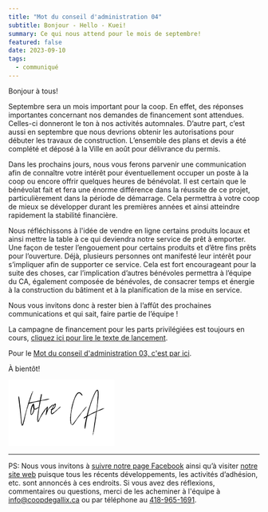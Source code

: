 ```yaml
---
title: "Mot du conseil d'administration 04"
subtitle: Bonjour - Hello - Kuei!
summary: Ce qui nous attend pour le mois de septembre!
featured: false
date: 2023-09-10
tags:
  - communiqué
---
```


Bonjour à tous!

Septembre sera un mois important pour la coop. En effet, des réponses importantes concernant nos demandes de financement sont attendues. Celles-ci donneront le ton à nos activités automnales.
D’autre part, c’est aussi en septembre que nous devrions obtenir les autorisations pour débuter les travaux de construction. L’ensemble des plans et devis a été complété et déposé à la Ville en août pour délivrance du permis.

Dans les prochains jours, nous vous ferons parvenir une communication afin de connaître votre intérêt pour éventuellement occuper un poste à la coop ou encore offrir quelques heures de bénévolat. Il est certain que le bénévolat fait et fera une énorme différence dans la réussite de ce projet, particulièrement dans la période de démarrage. Cela permettra à votre coop de mieux se développer durant les premières années et ainsi atteindre rapidement la stabilité financière.

Nous réfléchissons à l'idée de vendre en ligne certains produits locaux et ainsi mettre la table à ce qui deviendra notre service de prêt à emporter.  Une façon de tester l’engouement pour certains produits et d’être fins prêts pour l’ouverture. Déjà, plusieurs personnes ont manifesté leur intérêt pour s’impliquer afin de supporter ce service. Cela est fort encourageant pour la suite des choses, car l’implication d’autres bénévoles permettra à l’équipe du CA, également composée de bénévoles, de consacrer temps et énergie à la construction du bâtiment et à la planification de la mise en service.

Nous vous invitons donc à rester bien à l’affût des prochaines communications et qui sait, faire partie de l’équipe !

La campagne de financement pour les parts privilégiées est toujours en cours, [cliquez ici pour lire le texte de lancement](../parts-privilegiees).

Pour le [Mot du conseil d'administration 03, c'est par ici](../mot-du-ca_03).


À bientôt!

![Votre C.A.](/img/votre_ca.svg)

---

PS: Nous vous invitons à [suivre notre page Facebook](https://facebook.com/CoopdeGallix) ainsi qu’à visiter [notre site web](https://coopdegallix.ca/) puisque tous les récents développements, les activités d’adhésion, etc. sont annoncés à ces endroits. Si vous avez des réflexions, commentaires ou questions, merci de les acheminer à l'équipe à [info@coopdegallix.ca](mailto:info@coopdegallix.ca) ou par téléphone au [418-965-1691](tel:418-965-1691).
